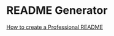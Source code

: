 # README Generator 

[How to create a Professional README](https://coding-boot-camp.github.io/full-stack/github/professional-readme-guide)

